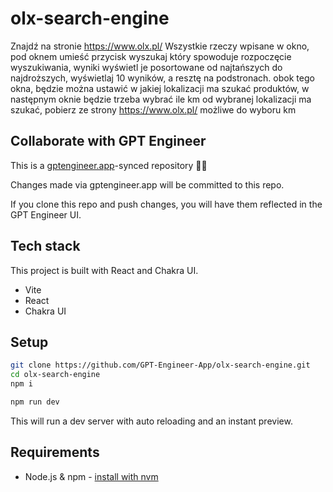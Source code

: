# olx-search-engine

Znajdź na stronie https://www.olx.pl/ Wszystkie rzeczy wpisane w okno, pod oknem umieść przycisk wyszukaj który spowoduje rozpoczęcie wyszukiwania, wyniki wyświetl je posortowane od najtańszych do najdroższych, wyświetlaj 10 wyników, a resztę na podstronach. obok tego okna, będzie można ustawić w jakiej lokalizacji ma szukać produktów, w następnym oknie będzie trzeba wybrać ile km od wybranej lokalizacji ma szukać, pobierz ze strony https://www.olx.pl/ możliwe do wyboru km

## Collaborate with GPT Engineer

This is a [gptengineer.app](https://gptengineer.app)-synced repository 🌟🤖

Changes made via gptengineer.app will be committed to this repo.

If you clone this repo and push changes, you will have them reflected in the GPT Engineer UI.

## Tech stack

This project is built with React and Chakra UI.

- Vite
- React
- Chakra UI

## Setup

```sh
git clone https://github.com/GPT-Engineer-App/olx-search-engine.git
cd olx-search-engine
npm i
```

```sh
npm run dev
```

This will run a dev server with auto reloading and an instant preview.

## Requirements

- Node.js & npm - [install with nvm](https://github.com/nvm-sh/nvm#installing-and-updating)
